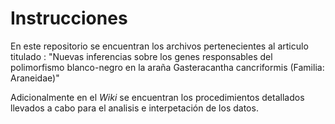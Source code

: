 # Instrucciones
En este repositorio se encuentran los archivos pertenecientes al articulo titulado : "Nuevas inferencias sobre los genes responsables del polimorfismo blanco-negro en la araña Gasteracantha cancriformis (Familia: Araneidae)"

Adicionalmente en el *Wiki* se encuentran los procedimientos detallados llevados a cabo para el analisis e interpetación de los datos. 
